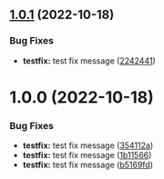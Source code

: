 ## [1.0.1](https://github.com/SwapnilAtDeloitte/semantic-release-POC/compare/v1.0.0...v1.0.1) (2022-10-18)


### Bug Fixes

* **testfix:** test fix message ([2242441](https://github.com/SwapnilAtDeloitte/semantic-release-POC/commit/224244187f63c8e8501dd6260dc727e72016949e))

# 1.0.0 (2022-10-18)


### Bug Fixes

* **testfix:** test fix message ([354112a](https://github.com/SwapnilAtDeloitte/semantic-release-POC/commit/354112a33ef4ed2aa569343653dcfc07e442cb01))
* **testfix:** test fix message ([1b11566](https://github.com/SwapnilAtDeloitte/semantic-release-POC/commit/1b11566a168e1fbe4ab0d9259d7d6b2ec57b9e53))
* **testfix:** test fix message ([b5169fd](https://github.com/SwapnilAtDeloitte/semantic-release-POC/commit/b5169fd14426d66e30cda67f420069a90a2ed91c))
